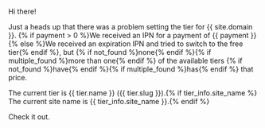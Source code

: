 Hi there!

Just a heads up that there was a problem setting the tier for {{ site.domain }}. {% if payment > 0 %}We received an IPN for a payment of {{ payment }}{% else %}We received an expiration IPN and tried to switch to the free tier{% endif %}, but {% if not_found %}none{% endif %}{% if multiple_found %}more than one{% endif %} of the available tiers {% if not_found %}have{% endif %}{% if multiple_found %}has{% endif %} that price.

The current tier is {{ tier.name }} ({{ tier.slug }}).{% if tier_info.site_name %} The current site name is {{ tier_info.site_name }}.{% endif %}

Check it out.